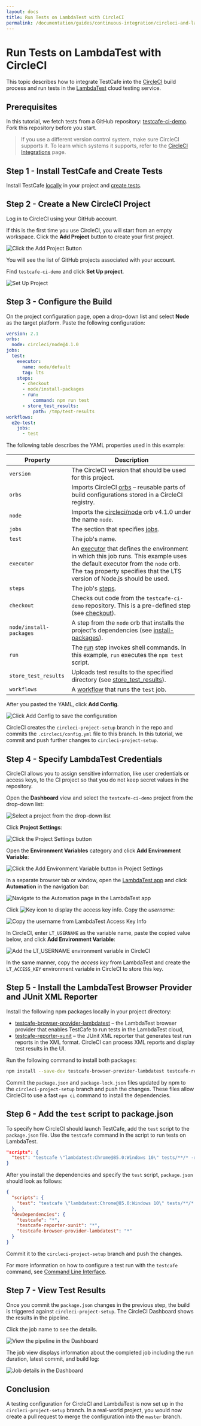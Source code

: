 ```yaml
---
layout: docs
title: Run Tests on LambdaTest with CircleCI
permalink: /documentation/guides/continuous-integration/circleci-and-lambdatest.html
---
```

# Run Tests on LambdaTest with CircleCI

This topic describes how to integrate TestCafe into the [CircleCI](https://circleci.com/) build process and run tests in the [LambdaTest](https://www.lambdatest.com) cloud testing service.

## Prerequisites

In this tutorial, we fetch tests from a GitHub repository: [testcafe-ci-demo](https://github.com/DevExpress-Examples/testcafe-ci-demo). Fork this repository before you start.

> If you use a different version control system, make sure CircleCI supports it. To learn which systems it supports, refer to the [CircleCI Integrations](https://circleci.com/integrations/) page.

## Step 1 - Install TestCafe and Create Tests

Install TestCafe [locally](../basic-guides/install-testcafe.md#local-installation) in your project and [create tests](../../getting-started/README.md#creating-a-test).

## Step 2 - Create a New CircleCI Project

Log in to CircleCI using your GitHub account.

If this is the first time you use CircleCI, you will start from an empty workspace. Click the **Add Project** button to create your first project.

![Click the Add Project Button](../../../images/circleci-lambdatest/add-project.png)

You will see the list of GitHub projects associated with your account.

Find `testcafe-ci-demo` and click **Set Up project**.

![Set Up Project](../../../images/circleci-lambdatest/set-up-project.png)

## Step 3 - Configure the Build

On the project configuration page, open a drop-down list and select **Node** as the target platform. Paste the following configuration:

```yaml
version: 2.1
orbs:
  node: circleci/node@4.1.0
jobs:
  test:
    executor:
      name: node/default
      tag: lts
    steps:
      - checkout
      - node/install-packages
      - run:
          command: npm run test
      - store_test_results:
          path: /tmp/test-results
workflows:
  e2e-test:
    jobs:
      - test
```

The following table describes the YAML properties used in this example:

Property                | Description
----------------------- | ----
`version`               | The CircleCI version that should be used for this project.
`orbs`                  | Imports CircleCI [orbs](https://circleci.com/docs/2.0/orb-intro/) – reusable parts of build configurations stored in a CircleCI registry.
`node`                  | Imports the [circleci/node](https://circleci.com/developer/orbs/orb/circleci/node) orb v4.1.0 under the name `node`.
`jobs`                  | The section that specifies [jobs](https://circleci.com/docs/2.0/jobs-steps/#jobs-overview).
`test`                  | The job's name.
`executor`              | An [executor](https://circleci.com/docs/2.0/configuration-reference/#executors-requires-version-21) that defines the environment in which this job runs. This example uses the default executor from the `node` orb. The `tag` property specifies that the LTS version of Node.js should be used.
`steps`                 | The job's [steps](https://circleci.com/docs/2.0/jobs-steps/#steps-overview).
`checkout`              | Checks out code from the `testcafe-ci-demo` repository. This is a pre-defined step (see [checkout](https://circleci.com/docs/2.0/configuration-reference/#checkout)).
`node/install-packages` | A step from the `node` orb that installs the project's dependencies (see [install-packages](https://circleci.com/developer/orbs/orb/circleci/node#commands-install-packages)).
`run`                   | The [run](https://circleci.com/docs/2.0/configuration-reference/#run) step invokes shell commands. In this example, `run` executes the `npm test` script.
`store_test_results`    | Uploads test results to the specified directory (see [store_test_results](https://circleci.com/docs/2.0/configuration-reference/#store_test_results)).
`workflows`             | A [workflow](https://circleci.com/docs/2.0/workflows/) that runs the `test` job.

After you pasted the YAML, click **Add Config**.

![Click Add Config to save the configuration](../../../images/circleci-lambdatest/circleci-config.png)

CircleCI creates the `circleci-project-setup` branch in the repo and commits the `.circleci/config.yml` file to this branch. In this tutorial, we commit and push further changes to `circleci-project-setup`.

## Step 4 - Specify LambdaTest Credentials

CircleCI allows you to assign sensitive information, like user credentials or access keys, to the CI project so that you do not keep secret values in the repository.

Open the **Dashboard** view and select the `testcafe-ci-demo` project from the drop-down list:

![Select a project from the drop-down list](../../../images/circleci-lambdatest/select-project.png)

Click **Project Settings**:

![Click the Project Settings button](../../../images/circleci-lambdatest/project-settings.png)

Open the **Environment Variables** category and click **Add Environment Variable**:

![Click the Add Environment Variable button in Project Settings](../../../images/circleci-lambdatest/add-env-variable.png)

In a separate browser tab or window, open the [LambdaTest app](https://www.lambdatest.com/) and click **Automation** in the navigation bar:

![Navigate to the Automation page in the LambdaTest app](../../../images/circleci-lambdatest/lambdatest-automation.png)

Click ![Key icon](../../../images/circleci-lambdatest/lambdatest-key-icon.png) to display the access key info. Copy the *username*:

![Copy the username from LambdaTest Access Key Info](../../../images/circleci-lambdatest/lambdatest-credentials.png)

In CircleCI, enter `LT_USERNAME` as the variable name, paste the copied value below, and click **Add Environment Variable**:

![Add the LT_USERNAME environment variable in CircleCI](../../../images/circleci-lambdatest/specify-secret-variable.png)

In the same manner, copy the *access key* from LambdaTest and create the `LT_ACCESS_KEY` environment variable in CircleCI to store this key.

## Step 5 - Install the LambdaTest Browser Provider and JUnit XML Reporter

Install the following npm packages locally in your project directory:

* [testcafe-browser-provider-lambdatest](https://www.npmjs.com/package/testcafe-browser-provider-lambdatest) – the LambdaTest browser provider that enables TestCafe to run tests in the LambdaTest cloud,
* [testcafe-reporter-xunit](https://www.npmjs.com/package/testcafe-reporter-xunit) – the JUnit XML reporter that generates test run reports in the XML format. CircleCI can process XML reports and display test results in the UI.

Run the following command to install both packages:

```sh
npm install --save-dev testcafe-browser-provider-lambdatest testcafe-reporter-xunit
```

Commit the `package.json` and `package-lock.json` files updated by npm to the `circleci-project-setup` branch and push the changes. These files allow CircleCI to use a fast `npm ci` command to install the dependencies.

## Step 6 - Add the `test` script to package.json

To specify how CircleCI should launch TestCafe, add the `test` script to the `package.json` file. Use the `testcafe` command in the script to run tests on LambdaTest.

```json
"scripts": {
  "test": "testcafe \"lambdatest:Chrome@85.0:Windows 10\" tests/**/* -r xunit:/tmp/test-results/res.xml"
}
```

After you install the dependencies and specify the `test` script, `package.json` should look as follows:

```json
{
  "scripts": {
    "test": "testcafe \"lambdatest:Chrome@85.0:Windows 10\" tests/**/* -r xunit:/tmp/test-results/res.xml"
  },
  "devDependencies": {
    "testcafe": "*",
    "testcafe-reporter-xunit": "*",
    "testcafe-browser-provider-lambdatest": "*"
  }
}
```

Commit it to the `circleci-project-setup` branch and push the changes.

For more information on how to configure a test run with the `testcafe` command, see [Command Line Interface](../../reference/command-line-interface.md).

## Step 7 - View Test Results

Once you commit the `package.json` changes in the previous step, the build is triggered against `circleci-project-setup`. The CircleCI Dashboard shows the results in the pipeline.

Click the job name to see the details.

![View the pipeline in the Dashboard](../../../images/circleci-lambdatest/view-pipeline.png)

The job view displays information about the completed job including the run duration, latest commit, and build log:

![Job details in the Dashboard](../../../images/circleci-lambdatest/view-job.png)

## Conclusion

A testing configuration for CircleCI and LambdaTest is now set up in the `circleci-project-setup` branch. In a real-world project, you would now create a pull request to merge the configuration into the `master` branch.
